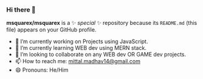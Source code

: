 ### Hi there 👋


**msquarex/msquarex** is a ✨ _special_ ✨ repository because its `README.md` (this file) appears on your GitHub profile.



- 🔭 I’m currently working on Projects using JavaScript.
- 🌱 I’m currently learning WEB dev using MERN stack.
- 👯 I’m looking to collaborate on any WEB dev OR GAME dev projects.
- 📫 How to reach me: mittal.madhav14@gmail.com
- 😄 Pronouns: He/Him



